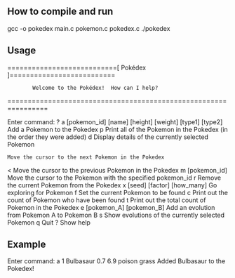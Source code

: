 ## How to compile and run
gcc -o pokedex main.c pokemon.c pokedex.c
./pokedex

## Usage
\===========================[ Pokédex ]==========================

            Welcome to the Pokédex!  How can I help?
\================================================================


Enter command: ?
  a [pokemon_id] [name] [height] [weight] [type1] [type2]
    Add a Pokemon to the Pokedex
  p
    Print all of the Pokemon in the Pokedex (in the order they were added)
  d
    Display details of the currently selected Pokemon
  >
    Move the cursor to the next Pokemon in the Pokedex
  <
    Move the cursor to the previous Pokemon in the Pokedex
  m [pokemon_id]
    Move the cursor to the Pokemon with the specified pokemon_id
  r
    Remove the current Pokemon from the Pokedex
  x [seed] [factor] [how_many]
    Go exploring for Pokemon
  f
    Set the current Pokemon to be found
  c
    Print out the count of Pokemon who have been found
  t
    Print out the total count of Pokemon in the Pokedex
  e [pokemon_A] [pokemon_B]
    Add an evolution from Pokemon A to Pokemon B
  s
    Show evolutions of the currently selected Pokemon
  q
    Quit
  ?
    Show help

## Example
Enter command: a 1 Bulbasaur 0.7 6.9 poison grass
Added Bulbasaur to the Pokedex!
